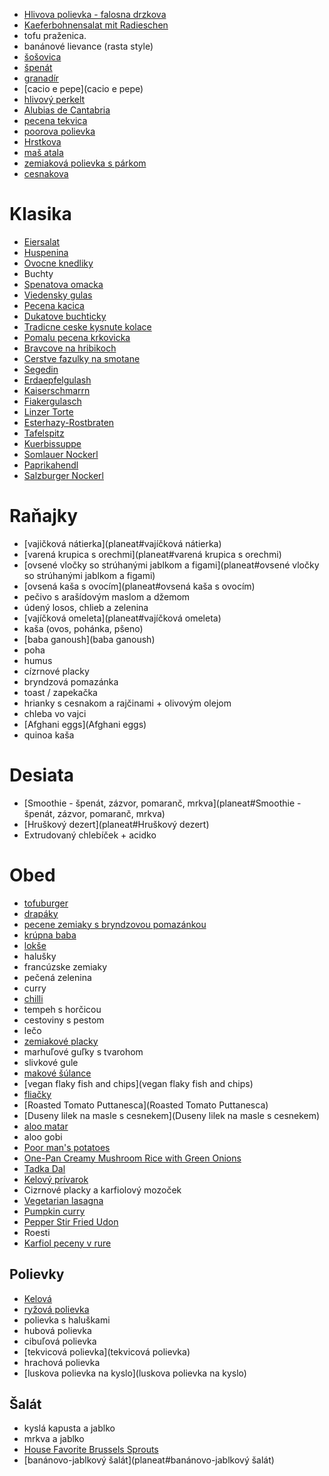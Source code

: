 * [Hlivova polievka - falosna drzkova](https://www.klasicke-recepty.cz/polevka-z-hlivy/) 
* [Kaeferbohnensalat mit Radieschen](https://frischgekocht.billa.at/rezept/kaeferbohnensalat-mit-radieschen-BI-24788)
* tofu praženica. 
* banánové lievance (rasta style)
* [šošovica](https://www.vareni.cz/recepty/cocka-na-kyselo/)
* [špenát](https://varecha.pravda.sk/recepty/spenatovy-privarok-/78378-recept.html)
* [granadír](granadír)
* [cacio e pepe](cacio e pepe)
* [hlivový perkelt](https://dobruchut.aktuality.sk/recept/5873/fotorecept-hlivovy-perkelt-paprikas/)
* [Alubias de Cantabria](https://www.spainonafork.com/delicious-bean-stew-from-northern-spain-alubias-de-cantabria-recipe/)
* [pecena tekvica](https://www.youtube.com/watch?v=jo8mcYpAs2A)
* [poorova polievka](https://dobruchut.aktuality.sk/recept/73738/porkova-polievka/)
* [Hrstkova](Hrstkova)
* [maš atala](http://www.chefkoch.de/rezepte/2014871326371490/Mash-Atala.html)
* [zemiaková polievka s párkom](https://dobruchut.azet.sk/recept/18326/zemiakova-polievka-s-parkom)
* [cesnakova](https://varecha.pravda.sk/recepty/lahka-cesnakova-polievka/37956-recept.html)


# Klasika
* [Eiersalat](https://www.gutekueche.at/klassischer-eiersalat-rezept-24947)
* [Huspenina](https://www.zenyvmeste.sk/recept--prava-domaca-huspenina)
* [Ovocne knedliky](https://www.vareni.cz/recepty/ovocne-knedliky-z-krupicove-kase/)
* Buchty
* [Spenatova omacka](https://www.klasicke-recepty.cz/spenatova-omacka/)
* [Viedensky gulas](https://www.klasicke-recepty.cz/vidensky-gulas/)
* [Pecena kacica](https://www.klasicke-recepty.cz/pecena-kachna/)
* [Dukatove buchticky](https://www.klasicke-recepty.cz/buchticky-s-kremem/)
* [Tradicne ceske kysnute kolace](https://www.klasicke-recepty.cz/kynute-kolace/)
* [Pomalu pecena krkovicka](https://www.klasicke-recepty.cz/krkovice-pecena-v-troube/)
* [Bravcove na hribikoch](https://www.klasicke-recepty.cz/veprove-na-zampionech/)
* [Cerstve fazulky na smotane](https://www.klasicke-recepty.cz/fazolky-na-smetane/)
* [Segedin](https://www.klasicke-recepty.cz/segedinsky-gulas/)
* [Erdaepfelgulash](https://www.ichkoche.at/erdaepfelgulasch-auf-wiener-art-rezept-3135)
* [Kaiserschmarrn](https://www.gutekueche.at/wiener-kaiserschmarrn-rezept-847)
* [Fiakergulasch](https://www.austria.info/de/aktivitaeten/essen-und-trinken/oesterreichische-kueche/rezepte-aus-oesterreich/fiakergulasch)
* [Linzer Torte](https://www.austria.info/de/aktivitaeten/essen-und-trinken/oesterreichische-kueche/rezepte-aus-oesterreich/linzer-torte)
* [Esterhazy-Rostbraten](https://www.austria.info/de/aktivitaeten/essen-und-trinken/oesterreichische-kueche/rezepte-aus-oesterreich/esterhazy-rostbraten)
* [Tafelspitz](https://www.austria.info/de/aktivitaeten/essen-und-trinken/oesterreichische-kueche/rezepte-aus-oesterreich/tafelspitz)
* [Kuerbissuppe](https://www.oesterreich-spezialitaeten.at/rezepte/kuerbissuppe.html)
* [Somlauer Nockerl](https://frischgekocht.billa.at/rezept/somlauer-nockerl-trifle-BI-29864)
* [Paprikahendl](https://frischgekocht.billa.at/rezept/erdaepfel-paprikahendl-BI-29332)
* [Salzburger Nockerl](https://frischgekocht.billa.at/rezept/salzburger-nockerl-mit-himbeer-zimt-sauce-BI-5769)

# Raňajky

* [vajičková nátierka](planeat#vajíčková nátierka)
* [varená krupica s orechmi](planeat#varená krupica s orechmi)
* [ovsené vločky so strúhanými jablkom a figami](planeat#ovsené vločky so strúhanými jablkom a figami)
* [ovsená kaša s ovocím](planeat#ovsená kaša s ovocím)
* pečivo s arašídovým maslom a džemom
* údený losos, chlieb a zelenina
* [vajíčková omeleta](planeat#vajíčková omeleta)
* kaša (ovos, pohánka, pšeno)
* [baba ganoush](baba ganoush)
* poha
* humus
* cízrnové placky
* bryndzová pomazánka
* toast / zapekačka
* hrianky s cesnakom a rajčinami + olivovým olejom
* chleba vo vajci
* [Afghani eggs](Afghani eggs)
* quinoa kaša

# Desiata
* [Smoothie - špenát, zázvor, pomaranč, mrkva](planeat#Smoothie - špenát, zázvor, pomaranč, mrkva)
* [Hruškový dezert](planeat#Hruškový dezert)
* Extrudovaný chlebíček + acidko

# Obed
* [tofuburger](https://www.youtube.com/watch?v=Yk1QHbuLfkk)
* [drapáky](https://nanicmama.sme.sk/slane/drapaky)
* [pecene zemiaky s bryndzovou pomazánkou](https://nanicmama.sme.sk/hlavne-jedla/pecene-zemiaky-s-bryndzovou-pomazankou)
* [krúpna baba](https://nanicmama.sme.sk/hlavne-jedla/krupna-baba)
* [lokše](https://nanicmama.sme.sk/ine-recepty/lokse)
* halušky
* francúzske zemiaky
* pečená zelenina
* curry
* [chilli](https://www.thebuddhistchef.com/recipe/chili-sin-carne/)
* tempeh s horčicou
* cestoviny s pestom
* lečo
* [zemiakové placky](https://dobruchut.aktuality.sk/recept/10464/fotorecept-tradicne-zemiakove-placky/)
* marhuľové guľky s tvarohom
* slivkové gule
* [makové šúlance](https://recepty.aktuality.sk/recept/6988/makove-sulance/)
* [vegan flaky fish and chips](vegan flaky fish and chips)
* [fliačky](fliacky)
* [Roasted Tomato Puttanesca](Roasted Tomato Puttanesca)
* [Duseny lilek na masle s cesnekem](Duseny lilek na masle s cesnekem)
* [aloo matar](https://www.allrecipes.com/recipe/52232/aloo-matar/)
* aloo gobi
* [Poor man's potatoes](https://www.spainonafork.com/spanish-poor-mans-potatoes-one-of-spains-most-iconic-dishes/)
* [One-Pan Creamy Mushroom Rice with Green Onions](https://www.spainonafork.com/one-pan-creamy-mushroom-rice-with-green-onions/)
* [Tadka Dal](https://www.vegrecipesofindia.com/restaurant-style-dal-tadka/)
* [Kelový prívarok](https://dobruchut.aktuality.sk/recept/11617/fotorecept-kelovy-privarok/)
* Cizrnové placky a karfiolový mozoček
* [Vegetarian lasagna](https://pinchofyum.com/basic-awesome-vegetarian-lasagna) 
* [Pumpkin curry](https://www.savorylotus.com/pumpkin-curry/)
* [Pepper Stir Fried Udon](https://www.youtube.com/watch?v=9CdauxBjLFU)
* Roesti
* [Karfiol peceny v rure](https://nanicmama.sme.sk/zdrave-recepty/karfiol-peceny-v-rure)

## Polievky
* [Kelová](https://varecha.pravda.sk/recepty/kelova-polievka-/45151-recept.html)
* [ryžová polievka](https://www.gutekueche.at/reissuppe-rezept-2636)
* polievka s haluškami
* hubová polievka
* cibuľová polievka
* [tekvicová polievka](tekvicová polievka)
* hrachová polievka
* [luskova polievka na kyslo](luskova polievka na kyslo)

## Šalát
* kyslá kapusta a jablko
* mrkva a jablko
* [House Favorite Brussels Sprouts](https://www.youtube.com/watch?v=Eh-9mVCo6lY)
* [banánovo-jablkový šalát](planeat#banánovo-jablkový šalát)
